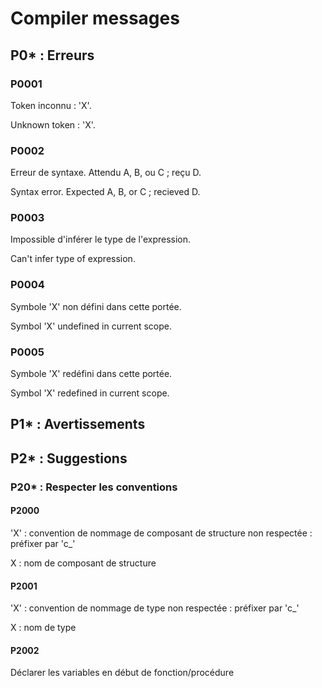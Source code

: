 # Compiler messages

## P0* : Erreurs

### P0001

Token inconnu : 'X'.

Unknown token : 'X'.

### P0002

Erreur de syntaxe. Attendu A, B, ou C ; reçu D.

Syntax error. Expected A, B, or C ; recieved D.

### P0003

Impossible d'inférer le type de l'expression.

Can't infer type of expression.

### P0004

Symbole 'X' non défini dans cette portée.

Symbol 'X' undefined in current scope.

### P0005

Symbole 'X' redéfini dans cette portée.

Symbol 'X' redefined in current scope.

## P1* : Avertissements

## P2* : Suggestions

### P20* : Respecter les conventions

#### P2000

'X' : convention de nommage de composant de structure non respectée : préfixer par 'c_'

X : nom de composant de structure

#### P2001

'X' : convention de nommage de type non respectée : préfixer par 'c_'

X : nom de type

#### P2002

Déclarer les variables en début de fonction/procédure
